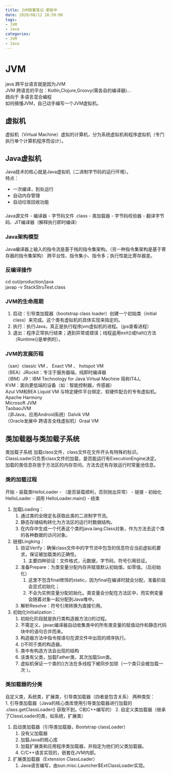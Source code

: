 ```yaml
---
title: JVM简要笔记-更新中
date: 2020/08/12 18:59:00
tags:
- JVM
- Java
categories:
- JVM
- Java
---
```

# JVM  
java 跨平台语言就是因为JVM  
JVM 跨语言的平台：Kotlin,Clojure,Groovy(需各自的编译器)...  
趋向于 多语言混合编程  
如何搞懂JVM，自己动手编写一个JVM虚拟机。  

## 虚拟机  
虚拟机（Virtual Machine）虚拟的计算机，分为系统虚拟机和程序虚拟机（专门执行单个计算机程序而设计）。
## Java虚拟机    
Java技术的核心就是Java虚拟机（二进制字节码的运行环境）。  
特点： 
* 一次编译，到处运行  
* 自动内存管理  
* 自动垃圾回收功能  
### 
Java源文件 - 编译器 - 字节码文件 .class - 类加载器 - 字节码校验器 - 翻译字节码、JIT编译器（解释执行即时编译）  
### Java架构模型  
Java编译器上输入的指令流是基于栈的指令集架构。（另一种指令集架构是基于寄存器的指令集架构） 
跨平台性、指令集小、指令多；执行性能比寄存器差。 
### 反编译操作  
cd out/production/java  
javap -v StackStruTest.class    
### JVM的生命周期  
1. 启动：引导类加载器（bootstrap class loader）创建一个初始类（initial class）来完成。这个类有虚拟机的具体实现来指定的。  
2. 执行：执行Java，真正是执行程序jvm虚拟机的进程。（jps查看进程）  
3. 退出：程序正常执行结束；遇到异常或错误；线程盗用exit()或halt()方法（Runtime()是单例的）。  
### JVM的发展历程  
（san）classic VM 、 Exact VM 、 hotspot VM    
（BEA）JRockit：专注于服务器端，纯即时编译器  
（IBM）J9：IBM Technology for Java Virtual Machine 简称IT4J。  
KVM：面向更低端的设备（如：智能控制器，传感器）  
Azul VM和BEA Liquid VM 与特定硬件平台绑定、软硬件配合的专有虚拟机。  
Apache Harmony  
Microsoft JVM  
TaobaoJVM  
（非Java，应用Android系统）Dalvik VM  
（Oracle发展中 跨语言全栈虚拟机）Graal VM  
## 类加载器与类加载子系统  
类加载子系统 加载class文件，class文件在文件开头有特殊的标识。   
ClassLoader只负责class文件的加载，是否能运行有ExecutionEngine决定。  
加载的类信息存放于方法区的内存空间。方法去还有存放运行时常量池信息。  
### 类的加载过程  
开始 - 装载类HelloLoader - （是否装载顺利，否则抛出异常） - 链接 - 初始化HelloLoader - 调用 HelloLoader.main() - 结束  

1. 加载Loading：
	1. 通过类的全限定名获取此类的二进制字节流。
	2. 静态存储结构转化为方法区的运行时数据结构。
	3. 在内存中生成一个代表这个类的java.lang.Class对象，作为方法去这个类的各种数据的访问对象。
2. 链接Lingking：
	1. 验证Verify：确保class文件中的字节流中包含的信息符合当前虚拟机要求，保证被加载类的正确性。
		1. 主要四种验证：文件格式，元数据，字节码，符号引用验证。
	2. 准备Prepare：为类变量分配内存并赋值默认初始值，如零值。（后初始化）  
		1. 这里不包含final修饰的static，因为final在编译时就会分配，准备阶段会显式初始化；
		2. 不会为实例变量分配初始化。类变量会分配在方法区中，而实例变量会随着对象一起分配到Java堆中。
	3. 解析Resolve：符号引用转换为直接引用。
3. 初始化Initialization：
	1.  初始化阶段就是执行类构造器方法<clinit>()的过程。
	2.  不需定义，javac编译器自动收集类中的所有类变量的赋值动作和静态代码块中的语句合并而来。
	3.  构造器方法中指令按语句在源文件中出现的顺序执行。
	4.  <clinit>()不同于类的构造器。
	5.  类中有构造方法会出现<init>的结构
	6.  该类有父类，加载Father类，其次加载Son类。
	7.  虚拟机保证一个类的<clinit>()方法在多线程下被同步加锁（一个类只会被加载一次 ）。  
### 类加载器的分类
自定义类，系统类，扩展类，引导类加载器（四者是包含关系）
两种类型：  
	1. 引导类加载器（Java的核心类库使用引导类加载器进行加载的 .class.getClassLoader() 获取不到。C和C++编写的）
	2. 自定义类加载器（继承了ClassLoader的类，如系统，扩展类） 
1. 启动类加载器（引导类加载器，Bootstrap classLoader）  
	1. 没有父加载器
	2. 加载Java的核心库
	3. 加载扩展类和应用程序类加载器，并指定为他们的父类加载器。
	4. C/C++语言实现的，嵌套在JVM内部。
2. 扩展类加载器（Extension ClassLoader）
	1. Java语言编写，由sun.misc.Launcher$ExtClassLoader实现。

  

